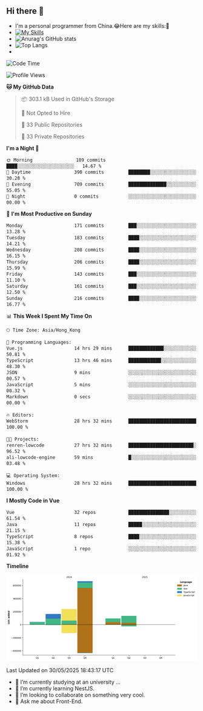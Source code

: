 ## Hi there 👋
- I'm a personal programmer from China.😂Here are my skills:🤔
- [![My Skills](https://skillicons.dev/icons?i=js,html,css,vue,typescript,java,golang)](https://skillicons.dev)
- ![Anurag's GitHub stats](https://github-readme-stats.vercel.app/api?username=FluffyChi-Xing&count_private=true&show_icons=true&theme=radical)
- ![Top Langs](https://github-readme-stats.vercel.app/api/top-langs/?username=FluffyChi-Xing)
- <!--START_SECTION:waka-->
![Code Time](http://img.shields.io/badge/Code%20Time-1%2C540%20hrs%2047%20mins-blue)

![Profile Views](http://img.shields.io/badge/Profile%20Views-0-blue)

**🐱 My GitHub Data** 

> 📦 303.1 kB Used in GitHub's Storage 
 > 
> 🚫 Not Opted to Hire
 > 
> 📜 33 Public Repositories 
 > 
> 🔑 33 Private Repositories 
 > 
**I'm a Night 🦉** 

```text
🌞 Morning                189 commits         ████░░░░░░░░░░░░░░░░░░░░░   14.67 % 
🌆 Daytime                390 commits         ████████░░░░░░░░░░░░░░░░░   30.28 % 
🌃 Evening                709 commits         ██████████████░░░░░░░░░░░   55.05 % 
🌙 Night                  0 commits           ░░░░░░░░░░░░░░░░░░░░░░░░░   00.00 % 
```
📅 **I'm Most Productive on Sunday** 

```text
Monday                   171 commits         ███░░░░░░░░░░░░░░░░░░░░░░   13.28 % 
Tuesday                  183 commits         ████░░░░░░░░░░░░░░░░░░░░░   14.21 % 
Wednesday                208 commits         ████░░░░░░░░░░░░░░░░░░░░░   16.15 % 
Thursday                 206 commits         ████░░░░░░░░░░░░░░░░░░░░░   15.99 % 
Friday                   143 commits         ███░░░░░░░░░░░░░░░░░░░░░░   11.10 % 
Saturday                 161 commits         ███░░░░░░░░░░░░░░░░░░░░░░   12.50 % 
Sunday                   216 commits         ████░░░░░░░░░░░░░░░░░░░░░   16.77 % 
```


📊 **This Week I Spent My Time On** 

```text
🕑︎ Time Zone: Asia/Hong_Kong

💬 Programming Languages: 
Vue.js                   14 hrs 29 mins      █████████████░░░░░░░░░░░░   50.81 % 
TypeScript               13 hrs 46 mins      ████████████░░░░░░░░░░░░░   48.30 % 
JSON                     9 mins              ░░░░░░░░░░░░░░░░░░░░░░░░░   00.57 % 
JavaScript               5 mins              ░░░░░░░░░░░░░░░░░░░░░░░░░   00.32 % 
Markdown                 0 secs              ░░░░░░░░░░░░░░░░░░░░░░░░░   00.00 % 

🔥 Editors: 
WebStorm                 28 hrs 32 mins      █████████████████████████   100.00 % 

🐱‍💻 Projects: 
renren-lowcode           27 hrs 32 mins      ████████████████████████░   96.52 % 
ali-lowcode-engine       59 mins             █░░░░░░░░░░░░░░░░░░░░░░░░   03.48 % 

💻 Operating System: 
Windows                  28 hrs 32 mins      █████████████████████████   100.00 % 
```

**I Mostly Code in Vue** 

```text
Vue                      32 repos            ███████████████░░░░░░░░░░   61.54 % 
Java                     11 repos            █████░░░░░░░░░░░░░░░░░░░░   21.15 % 
TypeScript               8 repos             ████░░░░░░░░░░░░░░░░░░░░░   15.38 % 
JavaScript               1 repo              ░░░░░░░░░░░░░░░░░░░░░░░░░   01.92 % 
```



**Timeline**

![Lines of Code chart](https://raw.githubusercontent.com/FluffyChi-Xing/FluffyChi-Xing/main/assets/bar_graph.png)


 Last Updated on 30/05/2025 18:43:17 UTC
<!--END_SECTION:waka-->
- 🔭 I’m currently studying at an university ...
- 🌱 I’m currently learning NestJS.
- 👯 I’m looking to collaborate on something very cool.
- 💬 Ask me about Front-End.
